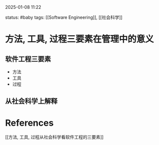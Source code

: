 2025-01-08    11:22

status: #baby 
tags: [[Software Engineering]], [[社会科学]]


# 方法, 工具, 过程三要素在管理中的意义

## 软件工程三要素

- 方法
- 工具
- 过程

## 从社会科学上解释





# References

[[方法, 工具, 过程从社会科学看软件工程的三要素]]